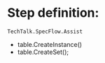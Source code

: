 ﻿

# Step definition:
`` TechTalk.SpecFlow.Assist ``
* table.CreateInstance<T>() 
* table.CreateSet<T>();